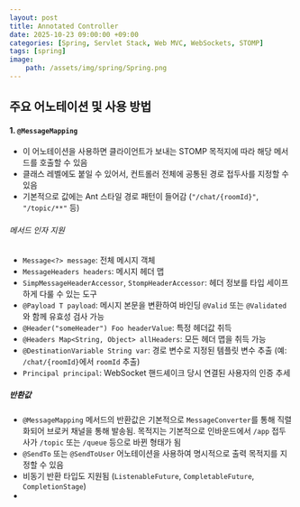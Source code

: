 ```yaml
---
layout: post
title: Annotated Controller
date: 2025-10-23 09:00:00 +09:00
categories: [Spring, Servlet Stack, Web MVC, WebSockets, STOMP]
tags: [spring]
image:
    path: /assets/img/spring/Spring.png
---
```


##  주요 어노테이션 및 사용 방법

#### 1. `@MessageMapping`

- 이 어노테이션을 사용하면 클라이언트가 보내는 STOMP 목적지에 따라 해당 메서드를 호출할 수 있음
- 클래스 레벨에도 붙일 수 있어서, 컨트롤러 전체에 공통된 경로 접두사를 지정할 수 있음
- 기본적으로 값에는 Ant 스타일 경로 패턴이 들어감 (`"/chat/{roomId}"`, `"/topic/**"` 등)

###### 메서드 인자 지원

- `Message<?> message`: 전체 메시지 객체
- `MessageHeaders headers`: 메시지 헤더 맵
- `SimpMessageHeaderAccessor`, `StompHeaderAccessor`: 헤더 정보를 타입 세이프하게 다룰 수 있는 도구
- `@Payload T payload`: 메시지 본문을 변환하여 바인딩 `@Valid` 또는 `@Validated`와 함께 유효성 검사 가능
- `@Header("someHeader") Foo headerValue`: 특정 헤더값 취득
- `@Headers Map<String, Object> allHeaders`: 모든 헤더 맵을 취득 가능
- `@DestinationVariable String var`: 경로 변수로 지정된 템플릿 변수 추출 (예: `/chat/{roomId}`에서 `roomId` 추출)
- `Principal principal`: WebSocket 핸드셰이크 당시 연결된 사용자의 인증 추세

##### 반환값

- `@MessageMapping` 메서드의 반환값은 기본적으로 `MessageConverter`를 통해 직렬화되어 브로커 채널을 통해 발송됨. 목적지는 기본적으로 인바운드에서 `/app` 접두사가 `/topic` 또는 `/queue` 등으로 바뀐 형태가 됨
- `@SendTo` 또는 `@SendToUser` 어노테이션을 사용하여 명시적으로 출력 목적지를 지정할 수 있음
- 비동기 반환 타입도 지원됨 (`ListenableFuture`, `CompletableFuture`, `CompletionStage`)
- 